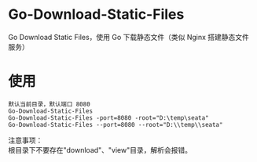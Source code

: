 # Go-Download-Static-Files
Go Download Static Files，使用 Go 下载静态文件（类似 Nginx 搭建静态文件服务）

# 使用
```
默认当前目录，默认端口 8080
Go-Download-Static-Files
Go-Download-Static-Files -port=8080 -root="D:\temp\seata"
Go-Download-Static-Files --port=8080 --root="D:\\temp\\seata"
```
注意事项：  
根目录下不要存在"download"、"view"目录，解析会报错。